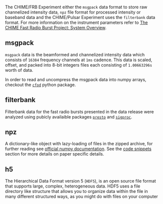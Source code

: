 The CHIME/FRB Experiment either the `msgpack` data format to store raw channelized intensity data, `npz` file format for processed intensity or baseband data and the CHIME/Pulsar Experiment uses the `filterbank` data format.
For more information on the instrument parameters refer to [The CHIME Fast Radio Burst Project: System Overview](https://arxiv.org/pdf/1803.11235.pdf). 

## msgpack
`msgpack` data is the beamformed and channelized intensity data which consists of `16384` frequency channels at `1ms` cadence. This data is scaled, offset, and packed into 8-bit integers files each consisting of `1.00663296s` worth of data. 

In order to read and uncompress the msgpack data into numpy arrays, checkout the [`cfod`](https://github.com/chime-frb-open-data/chime-frb-open-data) python package.

## filterbank
Filterbank data for the fast radio bursts presented in the data release were analyzed using pubicly availaible packages [`presto`](https://www.cv.nrao.edu/~sransom/presto/) and [`sigproc`](http://sigproc.sourceforge.net).

## npz
A dictionary-like object with lazy-loading of files in the zipped archive, for further reading see [official numpy documentation](https://numpy.org/doc/stable/reference/generated/numpy.load.html). See the [code snippets](code.md) section for more details on paper specific details.

## h5
The Hierarchical Data Format version 5 (`HDF5`), is an open source file format that supports large, complex, heterogeneous data. HDF5 uses a file directory like structure that allows you to organize data within the file in many different structured ways, as you might do with files on your computer